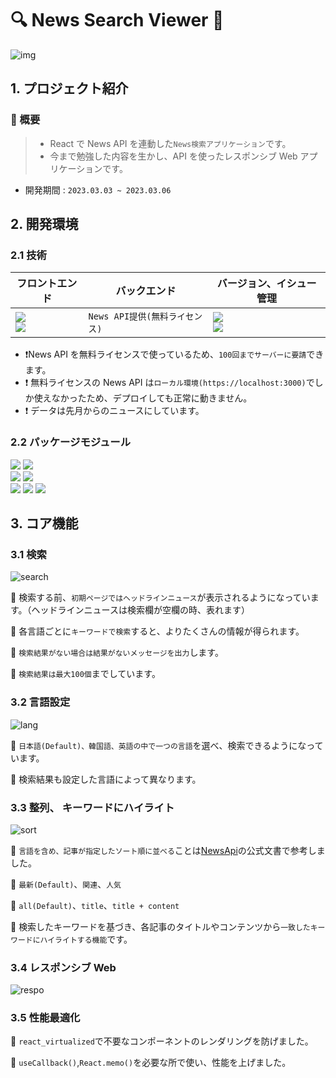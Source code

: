 # 🔍 News Search Viewer 📰

![img](https://user-images.githubusercontent.com/80688093/223093741-92806cec-eebd-46c0-9105-479a59fa7cbd.png)

## 1. プロジェクト紹介

### 📌 概要

> - React で News API を連動した`News検索アプリケーション`です。
> - 今まで勉強した内容を生かし、API を使ったレスポンシブ Web アプリケーションです。

- 開発期間 : `2023.03.03 ~ 2023.03.06`

## 2. 開発環境

### 2.1 技術

| フロントエンド                                                                                                                                                                                                                            | バックエンド                   | バージョン、イシュー管理                                                                                                                                                                                    |
| ----------------------------------------------------------------------------------------------------------------------------------------------------------------------------------------------------------------------------------------- | ------------------------------ | ----------------------------------------------------------------------------------------------------------------------------------------------------------------------------------------------------------- |
| <img src="https://img.shields.io/badge/Styled_Components-DB7093?style=for-the-badge&logo=styled-components&logoColor=white"> <br><img src="https://img.shields.io/badge/React-61DAFB?style=for-the-badge&logo=React&logoColor=white"><br> | `News API提供(無料ライセンス)` | <img src="https://img.shields.io/badge/Git-F05032?style=for-the-badge&logo=Git&logoColor=white"><br/><img src="https://img.shields.io/badge/GitHub-181717?style=for-the-badge&logo=GitHub&logoColor=white"> |

- ❗News API を無料ライセンスで使っているため、`100回までサーバーに要請`できます。
- ❗ 無料ライセンスの News API は`ローカル環境(https://localhost:3000)`でしか使えなかったため、デプロイしても正常に動きません。
- ❗ データは先月からのニュースにしています。

### 2.2 パッケージモジュール

<img src="https://img.shields.io/badge/Yarn-2C8EBB?style=for-the-badge&logo=Yarn&logoColor=white"> <img src="https://img.shields.io/badge/Create_React_App-09D3AC?style=for-the-badge&logo=Create React App&logoColor=white"><br/><img src="https://img.shields.io/badge/ESLint-4B32C3?style=for-the-badge&logo=ESLint&logoColor=white"> <img src="https://img.shields.io/badge/Prettier-F7B93E?style=for-the-badge&logo=Prettier&logoColor=white"><br/> <img src="https://img.shields.io/badge/.ENV-ECD53F?style=for-the-badge&logo=.ENV&logoColor=white"> <img src="https://img.shields.io/badge/Axios-5A29E4?style=for-the-badge&logo=Axios&logoColor=white">
<img src="https://img.shields.io/badge/react_virtualized-0B556A?style=for-the-badge&logoColor=white">

## 3. コア機能

### 3.1 検索

![search](https://user-images.githubusercontent.com/80688093/223126597-743eceac-7de8-4a9b-8f81-22293f13cb23.gif)

📌 検索する前、`初期ページではヘッドラインニュース`が表示されるようになっています。（ヘッドラインニュースは検索欄が空欄の時、表れます）

📌 各言語ごとに`キーワードで検索`すると、よりたくさんの情報が得られます。

📌 `検索結果がない場合は結果がないメッセージを出力`します。

📌 `検索結果は最大100個`までしています。

### 3.2 言語設定

![lang](https://user-images.githubusercontent.com/80688093/223119560-e7ccfe83-be61-4f4e-ba4e-0e8b65d178ec.gif)

📌 `日本語(Default)、韓国語、英語の中で一つの言語`を選べ、検索できるようになっています。

📌 検索結果も設定した言語によって異なります。

### 3.3 整列、 キーワードにハイライト
![sort](https://user-images.githubusercontent.com/80688093/223132396-ae00e082-e37a-4d97-8172-b62f9dc619d8.gif)

📌 `言語を含め、記事が指定したソート順に並べる`ことは[NewsApi](https://newsapi.org/docs/endpoints/everything)の公式文書で参考しました。

📌 `最新(Default)`、`関連`、`人気`

📌 `all(Default)`、`title`、`title + content`

📌 検索したキーワードを基づき、各記事のタイトルやコンテンツから`一致したキーワードにハイライトする機能`です。

### 3.4 レスポンシブ Web
![respo](https://user-images.githubusercontent.com/80688093/223123640-cd3ffe89-b07c-4bf8-be63-106c1a150e2d.gif)

### 3.5 性能最適化

📌 `react_virtualized`で不要なコンポーネントのレンダリングを防げました。

📌 `useCallback()`,`React.memo()`を必要な所で使い、性能を上げました。
